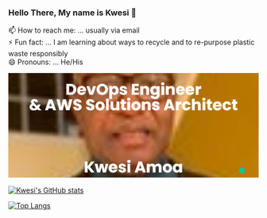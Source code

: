 ### Hello There, My name is Kwesi 👋
📫 How to reach me: ... usually via email <br>
⚡ Fun fact: ... I am learning about ways to recycle and to re-purpose plastic waste responsibly <br>
😄 Pronouns: ... He/His

<p align="center">
  <img src="https://github.com/kwesiamoa/kwesiamoa/blob/main/banner_kwesi_white.png" alt="my banner"></a>
</p>

<!--
**kwesiamoa/kwesiamoa** is a ✨ _special_ ✨ repository because its `README.md` (this file) appears on your GitHub profile.

Here are some ideas to get you started:

- 🔭 I’m currently working on ...
- 🌱 I’m currently learning ...
- 👯 I’m looking to collaborate on ...
- 🤔 I’m looking for help with ...
- 💬 Ask me about ...
- 📫 How to reach me: ... usually via email
- 😄 Pronouns: ... He/His
- ⚡ Fun fact: ... I am learning about ways to recycle plastic waste responsibly
-->
[![Kwesi's GitHub stats](https://github-readme-stats.vercel.app/api?username=kwesiamoa)](https://github.com/kwesiamoa/github-readme-stats&count_private=true&show_icons=true)

[![Top Langs](https://github-readme-stats.vercel.app/api/top-langs/?username=kwesiamoa)](https://github.com/kwesiamoa/github-readme-stats)
<!-- [![Top Langs](https://github-readme-stats.vercel.app/api/top-langs/?username=kwesiamoa&layout=compact)](https://github.com/kwesiamoa/github-readme-stats) -->
